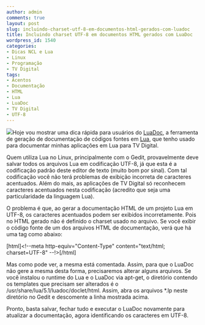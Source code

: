 ```yaml
---
author: admin
comments: true
layout: post
slug: incluindo-charset-utf-8-em-documentos-html-gerados-com-luadoc
title: Incluindo charset UTF-8 em documentos HTML gerados com LuaDoc
wordpress_id: 1540
categories:
- Dicas NCL e Lua
- Linux
- Programação
- TV Digital
tags:
- Acentos
- Documentação
- HTML
- Lua
- LuaDoc
- TV Digital
- UTF-8
---
```


[![](http://manoelcampos.com/wp-content/uploads/luadoc.png)](http://manoelcampos.com/wp-content/uploads/luadoc.png)Hoje vou mostrar uma dica rápida para usuários do [LuaDoc](http://luadoc.luaforge.net/), a ferramenta de geração de documentação de códigos fontes em [Lua](http://www.lua.org), que tenho usado para documentar minhas aplicações em Lua para TV Digital.

Quem utiliza Lua no Linux, principalmente com o Gedit, provavelmente deve salvar todos os arquivos Lua em codificação UTF-8, já que esta é a codificação padrão deste editor de texto (muito bom por sinal). Com tal codificação você não terá problemas de exibição incorreta de caracteres acentuados. Além do mais, as aplicações de TV Digital só reconhecem caracteres acentuados nesta codificação (acredito que seja uma particularidade da linguagem Lua).

O problema é que, ao gerar a documentação HTML de um projeto Lua em UTF-8, os caracteres acentuados podem ser exibidos incorretamente. Pois no HTML gerado não é definido o charset usado no arquivo. Se você exibir o código fonte de um dos arquivos HTML de documentação, verá que há uma tag como abaixo:

[html]<!--meta http-equiv="Content-Type" content="text/html; charset=UTF-8" --!>[/html]

Mas como pode ver, a mesma está comentada. Assim, para que o LuaDoc não gere a mesma desta forma, precisaremos alterar alguns arquivos. Se você instalou o runtime do Lua e o LuaDoc via apt-get, o diretório contendo os templates que precisam ser alterados é o /usr/share/lua/5.1/luadoc/doclet/html. Assim, abra os arquivos *.lp neste diretório no Gedit e descomente a linha mostrada acima.

Pronto, basta salvar, fechar tudo e executar o LuaDoc novamente para atualizar a documentação, agora identificando os caracteres em UTF-8.
